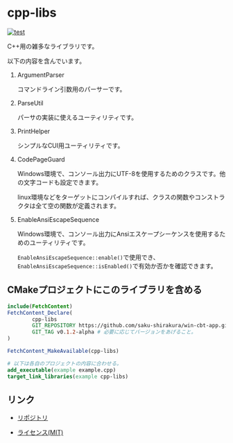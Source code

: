 # cpp-libs

[![test](https://github.com/saku-shirakura/cpp-libs/actions/workflows/googletest.yml/badge.svg?branch=develop&event=pull_request)](https://github.com/saku-shirakura/cpp-libs/actions/workflows/googletest.yml)

C++用の雑多なライブラリです。

以下の内容を含んでいます。

1. ArgumentParser

   コマンドライン引数用のパーサーです。

2. ParseUtil

   パーサの実装に使えるユーティリティです。

3. PrintHelper
   
   シンプルなCUI用ユーティリティです。

4. CodePageGuard
   
   Windows環境で、コンソール出力にUTF-8を使用するためのクラスです。他の文字コードも設定できます。

   linux環境などをターゲットにコンパイルすれば、クラスの関数やコンストラクタは全て空の関数が定義されます。

5. EnableAnsiEscapeSequence

   Windows環境で、コンソール出力にAnsiエスケープシーケンスを使用するためのユーティリティです。

   `EnableAnsiEscapeSequence::enable()`で使用でき、`EnableAnsiEscapeSequence::isEnabled()`で有効か否かを確認できます。

## CMakeプロジェクトにこのライブラリを含める

```cmake
include(FetchContent)
FetchContent_Declare(
        cpp-libs
        GIT_REPOSITORY https://github.com/saku-shirakura/win-cbt-app.git
        GIT_TAG v0.1.2-alpha # 必要に応じてバージョンをあげること。
)

FetchContent_MakeAvailable(cpp-libs)

# 以下は各自のプロジェクトの内容に合わせる。
add_executable(example example.cpp)
target_link_libraries(example cpp-libs)
```

## リンク
- [リポジトリ](https://github.com/saku-shirakura/cpp-libs)

- [ライセンス(MIT)](https://github.com/saku-shirakura/cpp-libs/blob/main/LICENSE)
